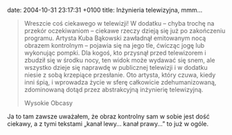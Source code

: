 date: 2004-10-31 23:17:31 +0100
title: Inżynieria telewizyjna, mmm…

> Wreszcie coś ciekawego w telewizji! W dodatku – chyba trochę na przekór oczekiwaniom – ciekawe rzeczy dzieją się już po zakończeniu programu. Artysta Kuba Bąkowski zawładnął emitowanym nocą obrazem kontrolnym – pojawia się na jego tle, ćwicząc jogę lub wykonując pompki. Dla kogoś, kto przysnął przed telewizorem i zbudził się w środku nocy, ten widok może wydawać się snem, ale wszystko dzieje się naprawdę w publicznej telewizji i w dodatku niesie z sobą krzepiące przesłanie. Oto artysta, który czuwa, kiedy inni śpią, i wprowadza życie w sferę całkowicie zdehumanizowaną, zdominowaną dotąd przez abstrakcyjną inżynierię telewizyjną.
>
> Wysokie Obcasy

Ja to tam zawsze uważałem, że obraz kontrolny sam w sobie jest dość ciekawy, a z tymi tekstami „kanał lewy… kanał prawy…” to już w ogóle.
